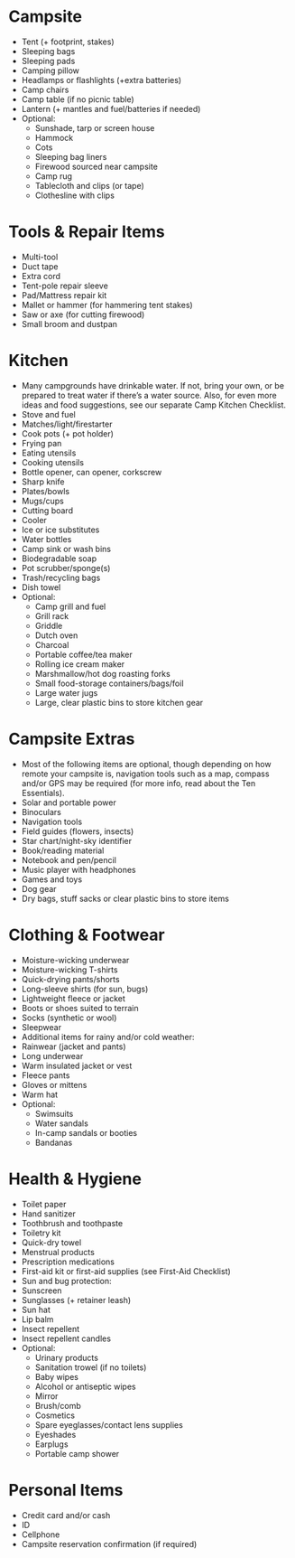 # Campsite
* Tent (+ footprint, stakes)
* Sleeping bags
* Sleeping pads
* Camping pillow
* Headlamps or flashlights (+extra batteries)
* Camp chairs
* Camp table (if no picnic table)
* Lantern (+ mantles and fuel/batteries if needed)
* Optional:
  * Sunshade, tarp or screen house
  * Hammock
  * Cots
  * Sleeping bag liners
  * Firewood sourced near campsite
  * Camp rug
  * Tablecloth and clips (or tape)
  * Clothesline with clips

# Tools & Repair Items
* Multi-tool
* Duct tape
* Extra cord
* Tent-pole repair sleeve
* Pad/Mattress repair kit
* Mallet or hammer (for hammering tent stakes)
* Saw or axe (for cutting firewood)
* Small broom and dustpan

# Kitchen
* Many campgrounds have drinkable water. If not, bring your own, or be prepared to treat water if there’s a water source. Also, for even more ideas and food suggestions, see our separate Camp Kitchen Checklist.
* Stove and fuel
* Matches/light/firestarter
* Cook pots (+ pot holder)
* Frying pan
* Eating utensils
* Cooking utensils
* Bottle opener, can opener, corkscrew
* Sharp knife
* Plates/bowls
* Mugs/cups
* Cutting board
* Cooler
* Ice or ice substitutes
* Water bottles
* Camp sink or wash bins
* Biodegradable soap
* Pot scrubber/sponge(s)
* Trash/recycling bags
* Dish towel
* Optional:
  * Camp grill and fuel
  * Grill rack
  * Griddle
  * Dutch oven
  * Charcoal
  * Portable coffee/tea maker
  * Rolling ice cream maker
  * Marshmallow/hot dog roasting forks
  * Small food-storage containers/bags/foil
  * Large water jugs
  * Large, clear plastic bins to store kitchen gear

# Campsite Extras
* Most of the following items are optional, though depending on how remote your campsite is, navigation tools such as a map, compass and/or GPS may be required (for more info, read about the Ten Essentials).
* Solar and portable power
* Binoculars
* Navigation tools
* Field guides (flowers, insects)
* Star chart/night-sky identifier
* Book/reading material
* Notebook and pen/pencil
* Music player with headphones
* Games and toys
* Dog gear
* Dry bags, stuff sacks or clear plastic bins to store items

# Clothing & Footwear
* Moisture-wicking underwear
* Moisture-wicking T-shirts
* Quick-drying pants/shorts
* Long-sleeve shirts (for sun, bugs)
* Lightweight fleece or jacket
* Boots or shoes suited to terrain
* Socks (synthetic or wool)
* Sleepwear
* Additional items for rainy and/or cold weather:
* Rainwear (jacket and pants)
* Long underwear
* Warm insulated jacket or vest
* Fleece pants
* Gloves or mittens
* Warm hat
* Optional:
  * Swimsuits
  * Water sandals
  * In-camp sandals or booties
  * Bandanas

# Health & Hygiene
* Toilet paper
* Hand sanitizer
* Toothbrush and toothpaste
* Toiletry kit
* Quick-dry towel
* Menstrual products
* Prescription medications
* First-aid kit or first-aid supplies (see First-Aid Checklist)
* Sun and bug protection:
* Sunscreen
* Sunglasses (+ retainer leash)
* Sun hat
* Lip balm
* Insect repellent
* Insect repellent candles
* Optional:
  * Urinary products
  * Sanitation trowel (if no toilets)
  * Baby wipes
  * Alcohol or antiseptic wipes
  * Mirror
  * Brush/comb
  * Cosmetics
  * Spare eyeglasses/contact lens supplies
  * Eyeshades
  * Earplugs
  * Portable camp shower

# Personal Items
* Credit card and/or cash
* ID
* Cellphone
* Campsite reservation confirmation (if required)
